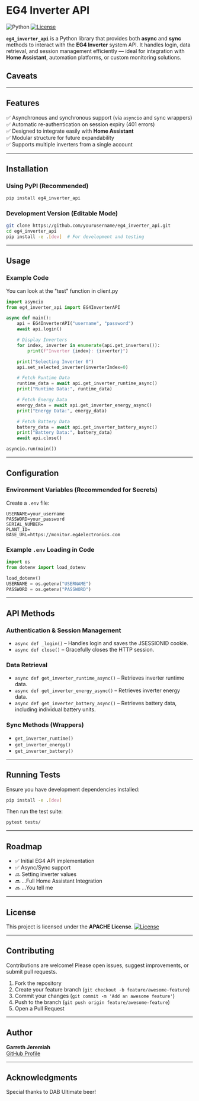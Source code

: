 
# EG4 Inverter API

![Python](https://img.shields.io/badge/Python-3.8%2B-blue.svg)
[![License](https://img.shields.io/badge/license-Apache%202.0-blue.svg)](LICENSE)

**`eg4_inverter_api`** is a Python library that provides both **async** and **sync** methods to interact with the **EG4 Inverter** system API. It handles login, data retrieval, and session management efficiently — ideal for integration with **Home Assistant**, automation platforms, or custom monitoring solutions.

## Caveats

---

## Features
✅ Asynchronous and synchronous support (via `asyncio` and sync wrappers)  
✅ Automatic re-authentication on session expiry (401 errors)  
✅ Designed to integrate easily with **Home Assistant**  
✅ Modular structure for future expandability  
✅ Supports multiple inverters from a single account  

---

## Installation

### Using PyPI (Recommended)
```bash
pip install eg4_inverter_api
```

### Development Version (Editable Mode)
```bash
git clone https://github.com/yourusername/eg4_inverter_api.git
cd eg4_inverter_api
pip install -e .[dev]  # For development and testing
```

---

## Usage

### Example Code
You can look at the "test" function in client.py

```python
import asyncio
from eg4_inverter_api import EG4InverterAPI

async def main():
    api = EG4InverterAPI("username", "password")
    await api.login()

    # Display Inverters
    for index, inverter in enumerate(api.get_inverters()):
        print(f"Inverter {index}: {inverter}")

    print("Selecting Inverter 0")
    api.set_selected_inverter(inverterIndex=0)

    # Fetch Runtime Data
    runtime_data = await api.get_inverter_runtime_async()
    print("Runtime Data:", runtime_data)

    # Fetch Energy Data
    energy_data = await api.get_inverter_energy_async()
    print("Energy Data:", energy_data)

    # Fetch Battery Data
    battery_data = await api.get_inverter_battery_async()
    print("Battery Data:", battery_data)
    await api.close()

asyncio.run(main())
```

---

## Configuration

### Environment Variables (Recommended for Secrets)
Create a `.env` file:
```
USERNAME=your_username
PASSWORD=your_password
SERIAL_NUMBER=
PLANT_ID=
BASE_URL=https://monitor.eg4electronics.com
```

### Example `.env` Loading in Code
```python
import os
from dotenv import load_dotenv

load_dotenv()
USERNAME = os.getenv("USERNAME")
PASSWORD = os.getenv("PASSWORD")
```

---

## API Methods

### **Authentication & Session Management**
- `async def _login()` – Handles login and saves the JSESSIONID cookie.
- `async def close()` – Gracefully closes the HTTP session.

### **Data Retrieval**
- `async def get_inverter_runtime_async()` – Retrieves inverter runtime data.
- `async def get_inverter_energy_async()` – Retrieves inverter energy data.
- `async def get_inverter_battery_async()` – Retrieves battery data, including individual battery units.

### **Sync Methods (Wrappers)**
- `get_inverter_runtime()`
- `get_inverter_energy()`
- `get_inverter_battery()`

---

## Running Tests
Ensure you have development dependencies installed:
```bash
pip install -e .[dev]
```

Then run the test suite:
```bash
pytest tests/
```

---

## Roadmap
- ✅ Initial EG4 API implementation
- ✅ Async/Sync support
- 🔜 Setting inverter values
- 🔜 ...Full Home Assistant Integration
- 🔜 ...You tell me

---

## License
This project is licensed under the **APACHE License**.
[![License](https://img.shields.io/badge/license-Apache%202.0-blue.svg)](LICENSE)


---

## Contributing
Contributions are welcome! Please open issues, suggest improvements, or submit pull requests.

1. Fork the repository
2. Create your feature branch (`git checkout -b feature/awesome-feature`)
3. Commit your changes (`git commit -m 'Add an awesome feature'`)
4. Push to the branch (`git push origin feature/awesome-feature`)
5. Open a Pull Request

---

## Author
**Garreth Jeremiah**  
[GitHub Profile](https://github.com/twistedroutes)

---

## Acknowledgments
Special thanks to DAB Ultimate beer!

